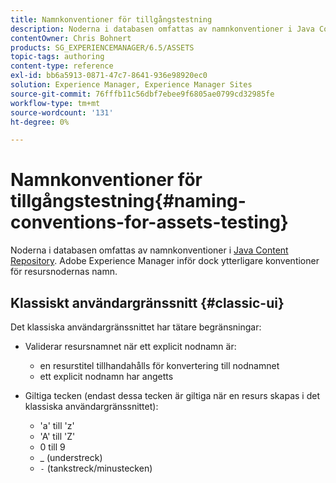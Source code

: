 ```yaml
---
title: Namnkonventioner för tillgångstestning
description: Noderna i databasen omfattas av namnkonventioner i Java Content Repository. Adobe Experience Manager inför dock ytterligare konventioner för resursnodernas namn.
contentOwner: Chris Bohnert
products: SG_EXPERIENCEMANAGER/6.5/ASSETS
topic-tags: authoring
content-type: reference
exl-id: bb6a5913-0871-47c7-8641-936e98920ec0
solution: Experience Manager, Experience Manager Sites
source-git-commit: 76fffb11c56dbf7ebee9f6805ae0799cd32985fe
workflow-type: tm+mt
source-wordcount: '131'
ht-degree: 0%

---
```


# Namnkonventioner för tillgångstestning{#naming-conventions-for-assets-testing}

Noderna i databasen omfattas av namnkonventioner i [Java Content Repository](/help/sites-developing/the-basics.md#java-content-repository). Adobe Experience Manager inför dock ytterligare konventioner för resursnodernas namn.

## Klassiskt användargränssnitt {#classic-ui}

Det klassiska användargränssnittet har tätare begränsningar:

* Validerar resursnamnet när ett explicit nodnamn är:

   * en resurstitel tillhandahålls för konvertering till nodnamnet
   * ett explicit nodnamn har angetts

* Giltiga tecken (endast dessa tecken är giltiga när en resurs skapas i det klassiska användargränssnittet):

   * &#39;a&#39; till &#39;z&#39;
   * &#39;A&#39; till &#39;Z&#39;
   * 0 till 9
   * _ (understreck)
   * `-` (tankstreck/minustecken)
